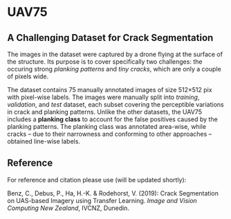 # UAV75
## A Challenging Dataset for Crack Segmentation

The images in the dataset were captured by a drone flying at the surface of the structure. Its purpose is to cover specifically two challenges: the occuring strong *planking patterns* and *tiny cracks*, which are only a couple of pixels wide.

The dataset contains 75 manually annotated images of size 512×512 pix with pixel-wise labels. The images were manually split into *training*, *validation*, and *test* dataset, each subset covering the perceptible variations in crack and planking patterns. Unlike the other datasets, the UAV75 includes a **planking class** to account for the false positives caused by the planking patterns. The planking class was annotated area-wise, while cracks – due to their narrowness and conforming to other approaches – obtained line-wise labels.


## Reference
For reference and citation please use (will be updated shortly):

Benz, C., Debus, P., Ha, H.-K. & Rodehorst, V. (2019): Crack Segmentation on UAS-based Imagery using Transfer Learning. *Image and Vision Computing New Zealand*, IVCNZ, Dunedin.
